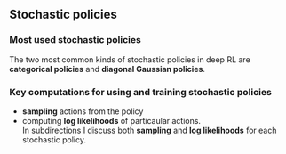 ## Stochastic policies
### Most used stochastic policies
The two most common kinds of stochastic policies in deep RL are __categorical policies__ and
__diagonal Gaussian policies__.
### Key computations for using and training stochastic policies
* __sampling__ actions from the policy
* computing __log likelihoods__ of particaular actions.  
In subdirections I discuss both __sampling__ and __log likelihoods__ for each stochastic policy.
